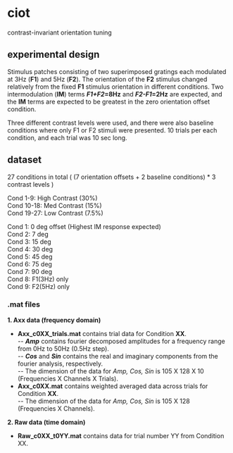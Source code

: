 # ciot
 contrast-invariant orientation tuning

## experimental design
Stimulus patches consisting of two superimposed gratings each modulated at 3Hz (**F1**) and 5Hz (**F2**). The orientation of the **F2** stimulus changed relatively from the fixed **F1** stimulus orientation in different conditions. Two intermodulation (**IM**) terms ***F1+F2*=8Hz** and ***F2-F1*=2Hz** are expected, and the **IM** terms are expected to be greatest in the zero orientation offset condition. 

Three different contrast levels were used, and there were also baseline conditions where only F1 or F2 stimuli were presented.
10 trials per each condition, and each trial was 10 sec long.

## dataset
27 conditions in total ( (7 orientation offsets + 2 baseline conditions) * 3 contrast levels )  

Cond 1-9: High Contrast (30%)  
Cond 10-18: Med Contrast (15%)  
Cond 19-27: Low Contrast (7.5%)  

Cond 1: 0 deg offset (Highest IM response expected)  
Cond 2: 7 deg  
Cond 3: 15 deg  
Cond 4: 30 deg  
Cond 5: 45 deg  
Cond 6: 75 deg  
Cond 7: 90 deg  
Cond 8: F1(3Hz) only  
Cond 9: F2(5Hz) only  

### .mat files
**1. Axx data (frequency domain)**  
  - **Axx_c0XX_trials.mat** contains trial data for Condition **XX**.  
  -- ***Amp*** contains fourier decomposed amplitudes for a frequency range from 0Hz to 50Hz (0.5Hz step).  
  -- ***Cos*** and ***Sin*** contains the real and imaginary components from the fourier analysis, respectively.  
  -- The dimension of the data for *Amp, Cos, Sin* is 105 X 128 X 10 (Frequencies X Channels X Trials).  
  - **Axx_c0XX.mat** contains weighted averaged data across trials for Condition **XX**.  
  -- The dimension of the data for *Amp, Cos, Sin* is 105 X 128 (Frequencies X Channels).  

**2. Raw data (time domain)**  
  - **Raw_c0XX_t0YY.mat** contains data for trial number YY from Condition XX.  
